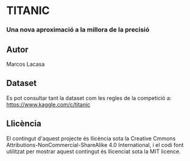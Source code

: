 # TITANIC
### Una nova aproximació a la millora de la precisió

## Autor
Marcos Lacasa

## Dataset
Es pot consultar tant la dataset com les regles de la competició a:
https://www.kaggle.com/c/titanic

## Llicència

El contingut d'aquest projecte és llicència sota la Creative Cmmons Attributions-NonCommercial-ShareAlike 4.0 International, i el codi font utilitzat per mostrar aquest contingut és llicenciat sota la MIT licence.

